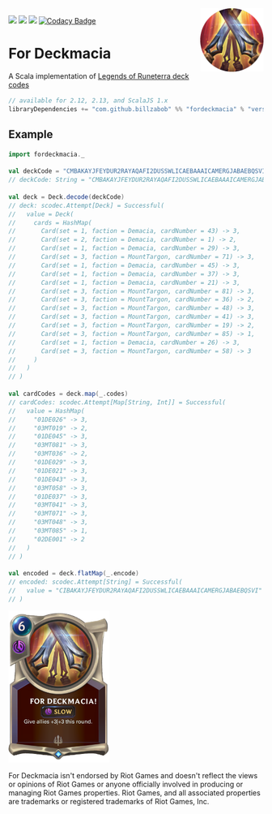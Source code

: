 <img align="right" src="https://github.com/Billzabob/ForDeckmacia/blob/master/core/src/main/resources/demacia.png" height="125px" style="padding-left: 20px"/>

[![](https://github.com/Billzabob/ForDeckmacia/workflows/build/badge.svg)](https://github.com/Billzabob/ForDeckmacia/actions?query=workflow%3Abuild)
[![](https://codecov.io/gh/Billzabob/ForDeckmacia/branch/master/graph/badge.svg)](https://codecov.io/gh/Billzabob/ForDeckmacia)
[![](https://img.shields.io/maven-central/v/com.github.billzabob/fordeckmacia_2.13.svg?color=success)](https://mvnrepository.com/artifact/com.github.billzabob/fordeckmacia)
[![Codacy Badge](https://app.codacy.com/project/badge/Grade/04e1b66676f54bb18bddad9f2de7145f)](https://www.codacy.com/manual/Billzabob/ForDeckmacia?utm_source=github.com&amp;utm_medium=referral&amp;utm_content=Billzabob/ForDeckmacia&amp;utm_campaign=Badge_Grade)

# For Deckmacia

A Scala implementation of [Legends of Runeterra deck codes](https://developer.riotgames.com/docs/lor#deck-codes)

```scala
// available for 2.12, 2.13, and ScalaJS 1.x
libraryDependencies += "com.github.billzabob" %% "fordeckmacia" % "version"
```

## Example

```scala
import fordeckmacia._

val deckCode = "CMBAKAYJFEYDUR2RAYAQAFI2DUSSWLICAEBAAAICAMERGJABAEBQSVI"
// deckCode: String = "CMBAKAYJFEYDUR2RAYAQAFI2DUSSWLICAEBAAAICAMERGJABAEBQSVI"

val deck = Deck.decode(deckCode)
// deck: scodec.Attempt[Deck] = Successful(
//   value = Deck(
//     cards = HashMap(
//       Card(set = 1, faction = Demacia, cardNumber = 43) -> 3,
//       Card(set = 2, faction = Demacia, cardNumber = 1) -> 2,
//       Card(set = 1, faction = Demacia, cardNumber = 29) -> 3,
//       Card(set = 3, faction = MountTargon, cardNumber = 71) -> 3,
//       Card(set = 1, faction = Demacia, cardNumber = 45) -> 3,
//       Card(set = 1, faction = Demacia, cardNumber = 37) -> 3,
//       Card(set = 1, faction = Demacia, cardNumber = 21) -> 3,
//       Card(set = 3, faction = MountTargon, cardNumber = 81) -> 3,
//       Card(set = 3, faction = MountTargon, cardNumber = 36) -> 2,
//       Card(set = 3, faction = MountTargon, cardNumber = 48) -> 3,
//       Card(set = 3, faction = MountTargon, cardNumber = 41) -> 3,
//       Card(set = 3, faction = MountTargon, cardNumber = 19) -> 2,
//       Card(set = 3, faction = MountTargon, cardNumber = 85) -> 1,
//       Card(set = 1, faction = Demacia, cardNumber = 26) -> 3,
//       Card(set = 3, faction = MountTargon, cardNumber = 58) -> 3
//     )
//   )
// )

val cardCodes = deck.map(_.codes)
// cardCodes: scodec.Attempt[Map[String, Int]] = Successful(
//   value = HashMap(
//     "01DE026" -> 3,
//     "03MT019" -> 2,
//     "01DE045" -> 3,
//     "03MT081" -> 3,
//     "03MT036" -> 2,
//     "01DE029" -> 3,
//     "01DE021" -> 3,
//     "01DE043" -> 3,
//     "03MT058" -> 3,
//     "01DE037" -> 3,
//     "03MT041" -> 3,
//     "03MT071" -> 3,
//     "03MT048" -> 3,
//     "03MT085" -> 1,
//     "02DE001" -> 2
//   )
// )

val encoded = deck.flatMap(_.encode)
// encoded: scodec.Attempt[String] = Successful(
//   value = "CIBAKAYJFEYDUR2RAYAQAFI2DUSSWLICAEBAAAICAMERGJABAEBQSVI"
// )
```

<img src="https://github.com/Billzabob/ForDeckmacia/blob/master/core/src/main/resources/ForDeckmacia.png" height="300px"/>

For Deckmacia isn't endorsed by Riot Games and doesn't reflect the views or opinions of Riot Games or anyone officially involved in producing or managing Riot Games properties. Riot Games, and all associated properties are trademarks or registered trademarks of Riot Games, Inc.